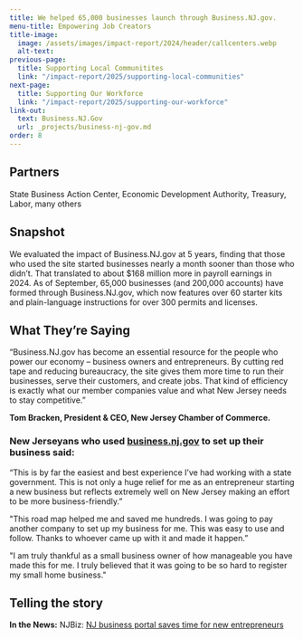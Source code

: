 ```yaml
---
title: We helped 65,000 businesses launch through Business.NJ.gov.
menu-title: Empowering Job Creators
title-image:
  image: /assets/images/impact-report/2024/header/callcenters.webp
  alt-text:
previous-page:
  title: Supporting Local Communitites
  link: "/impact-report/2025/supporting-local-communities"
next-page:
  title: Supporting Our Workforce
  link: "/impact-report/2025/supporting-our-workforce"
link-out:
  text: Business.NJ.Gov
  url: _projects/business-nj-gov.md
order: 8
---
```


## Partners

State Business Action Center, Economic Development Authority, Treasury, Labor, many others

## Snapshot

We evaluated the impact of Business.NJ.gov at 5 years, finding that those who used the site started businesses nearly a month sooner than those who didn’t. That translated to about $168 million more in payroll earnings in 2024. As of September, 65,000 businesses (and 200,000 accounts) have formed through Business.NJ.gov, which now features over 60 starter kits and plain-language instructions for over 300 permits and licenses.

## What They’re Saying

<div class="usa-alert usa-alert--info usa-alert--no-icon">
    <div class="usa-alert__body">
        <p class="usa-alert__text">
“Business.NJ.gov has become an essential resource for the people who power our economy – business owners and entrepreneurs. By cutting red tape and reducing bureaucracy, the site gives them more time to run their businesses, serve their customers, and create jobs. That kind of efficiency is exactly what our member companies value and what New Jersey needs to stay competitive.”
<p><strong>Tom Bracken, President & CEO, New Jersey Chamber of Commerce.</strong></p>
</p>
</div>
</div>

### New Jerseyans who used [business.nj.gov](https://business.nj.gov) to set up their business said:

<div class="usa-alert usa-alert--info usa-alert--no-icon">
    <div class="usa-alert__body">
        <p class="usa-alert__text">
“This is by far the easiest and best experience I’ve had working with a state government. This is not only a huge relief for me as an entrepreneur starting a new business but reflects extremely well on New Jersey making an effort to be more business-friendly.”
</p>
</div>
</div>

<div class="usa-alert usa-alert--info usa-alert--no-icon">
    <div class="usa-alert__body">
        <p class="usa-alert__text">
"This road map helped me and saved me hundreds. I was going to pay another company to set up my business for me. This was easy to use and follow. Thanks to whoever came up with it and made it happen.” 
</p>
</div>
</div>

<div class="usa-alert usa-alert--info usa-alert--no-icon">
    <div class="usa-alert__body">
        <p class="usa-alert__text">
"I am truly thankful as a small business owner of how manageable you have made this for me. I truly believed that it was going to be so hard to register my small home business."
</p>
</div>
</div>

## Telling the story

**In the News:** NJBiz: [NJ business portal saves time for new entrepreneurs](https://njbiz.com/nj-business-portal-saves-time/)
